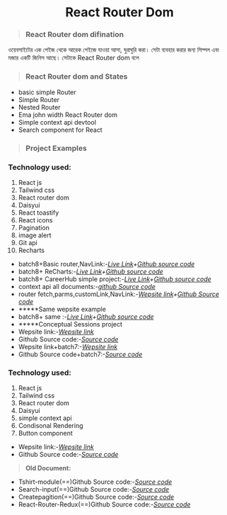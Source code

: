 <p>
<h1 align="center">React Router Dom</h1>
</p>

> ### React Router dom difination
ওয়েবসাইটের এক পেইজ থেকে আরেক পেইজে যাওয়া আসা, ঘুরাঘুরি করা। সেটা ব্যবহার করার জন্য সিম্পল এবং মজার একটি জিনিস আছে। সেটাকে  React Router dom বলে
> ### React Router dom and States
- basic simple Router
- Simple Router
- Nested Router
- Ema john width React Router dom
- Simple context api devtool
- Search component for React                                            
> ### Project Examples
 ### **Technology used:**
1. React js
2. Tailwind css
3. React router dom
4. Daisyui
5. React toastify
6. React icons
7. Pagination
8. image alert
9. Git api
10. Recharts

- batch8+Basic router,NavLink:-*[Live Link](https://6509a822a0dbc7009bd25f56--sprightly-melomakarona-4a2614.netlify.app/)+[Github source code](https://github.com/julfiker755/batch-8-Basic-router)*
- batch8+ ReCharts:-*[Live Link](https://regal-queijadas-1fb97a.netlify.app/)+[Github source code](https://github.com/julfiker755/Recharts)*
- batch8+ CareerHub simple project:-*[Live Link](https://650dca1ed1e26811a3dc0084--moonlit-truffle-44f361.netlify.app/)+[Github source code](https://github.com/julfiker755/careerhub-simple-project/tree/main)*
- context api all documents:-*[github Source code](https://github.com/julfiker755/context-api)*
- router fetch,parms,customLink,NavLink:-*[Wepsite link](https://elaborate-lily-17f8a4.netlify.app/home)+[Github Source code](https://github.com/julfiker755/2023-react-router-dom)*
- *****Same wepsite example
- batch8+ same :-*[Live Link](https://themealbd755.netlify.app/)+[Github source code](https://github.com/julfiker755/2023-the-meal-bd-assignment)*
- *****Conceptual Sessions project
- Wepsite link:-*[Wepsite link](https://proreader.netlify.app/)*
- Github Source code:-*[Source code](https://github.com/julfiker755/2023-conceptual-project)*
- Wepsite link+batch7:-*[Wepsite link](https://herogadget.netlify.app/)*
- Github Source code+batch7:-*[Source code](https://github.com/julfiker755/HeroGadget-wepsite-react-router-dom)*
 ### **Technology used:**
1. React js
2. Tailwind css
3. React router dom
4. Daisyui
5. simple context api
6. Condisonal Rendering
7. Button component
- Wepsite link:-*[Wepsite link](https://tshirtandcontextapi.netlify.app/)*
- Github Source code:-*[Source code](https://github.com/julfiker755/2023-tshirt-conextapi)*
> **Old Document:**
 - Tshirt-module(==)Github Source code:-*[Source code](https://github.com/julfiker755/tshirt-module)*
 - Search-input(==)Github Source code:-*[Source code](https://github.com/julfiker755/Search-input)*
 - Createpagition(==)Github Source code:-*[Source code](https://github.com/julfiker755/Createpagition)*
 - React-Router-Redux(==)Github Source code:-*[Source code](https://github.com/julfiker755/React-Router-Redux)*

